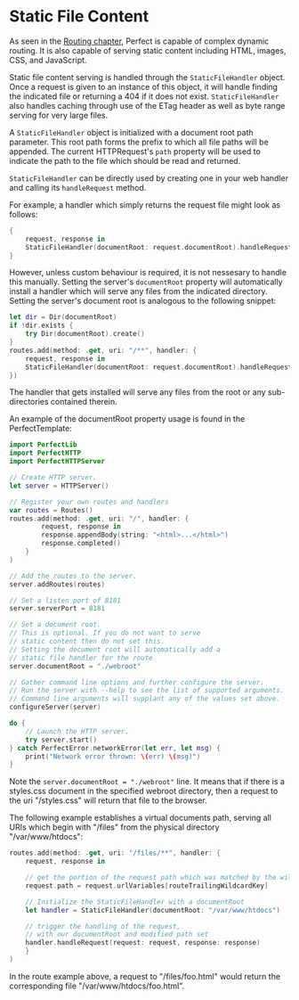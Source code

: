 # Static File Content

As seen in the [Routing chapter](https://github.com/PerfectlySoft/PerfectDocs/blob/master/guide/routing.md), Perfect is capable of complex dynamic routing. It is also capable of serving static content including HTML, images, CSS, and JavaScript.

Static file content serving is handled through the ```StaticFileHandler``` object. Once a request is given to an instance of this object, it will handle finding the indicated file or returning a 404 if it does not exist. ```StaticFileHandler``` also handles caching through use of the ETag header as well as byte range serving for very large files.

A ```StaticFileHandler``` object is initialized with a document root path parameter. This root path forms the prefix to which all file paths will be appended. The current HTTPRequest's ```path``` property will be used to indicate the path to the file which should be read and returned.

```StaticFileHandler``` can be directly used by creating one in your web handler and calling its ```handleRequest``` method.

For example, a handler which simply returns the request file might look as follows:

```swift
{
	request, response in
	StaticFileHandler(documentRoot: request.documentRoot).handleRequest(request: request, response: response)
}
```

However, unless custom behaviour is required, it is not nessesary to handle this manually. Setting the server's ```documentRoot``` property will automatically install a handler which will serve any files from the indicated directory. Setting the server's document root is analogous to the following snippet:

```swift
let dir = Dir(documentRoot)
if !dir.exists {
	try Dir(documentRoot).create()
}
routes.add(method: .get, uri: "/**", handler: {
	request, response in
	StaticFileHandler(documentRoot: request.documentRoot).handleRequest(request: request, response: response)
})
```

The handler that gets installed will serve any files from the root or any sub-directories contained therein.

An example of the documentRoot property usage is found in the PerfectTemplate:

``` swift
import PerfectLib
import PerfectHTTP
import PerfectHTTPServer

// Create HTTP server.
let server = HTTPServer()

// Register your own routes and handlers
var routes = Routes()
routes.add(method: .get, uri: "/", handler: {
		request, response in
		response.appendBody(string: "<html>...</html>")
		response.completed()
	}
)

// Add the routes to the server.
server.addRoutes(routes)

// Set a listen port of 8181
server.serverPort = 8181

// Set a document root.
// This is optional. If you do not want to serve 
// static content then do not set this.
// Setting the document root will automatically add a 
// static file handler for the route
server.documentRoot = "./webroot"

// Gather command line options and further configure the server.
// Run the server with --help to see the list of supported arguments.
// Command line arguments will supplant any of the values set above.
configureServer(server)

do {
	// Launch the HTTP server.
	try server.start()
} catch PerfectError.networkError(let err, let msg) {
	print("Network error thrown: \(err) \(msg)")
}

``` 

Note the `server.documentRoot = "./webroot"` line. It means that if there is a styles.css document in the specified webroot directory, then a request to the uri "/styles.css" will return that file to the browser.

The following example establishes a virtual documents path, serving all URIs which begin with "/files" from the physical directory "/var/www/htdocs":

``` swift
routes.add(method: .get, uri: "/files/**", handler: {
	request, response in

	// get the portion of the request path which was matched by the wildcard
	request.path = request.urlVariables[routeTrailingWildcardKey]

	// Initialize the StaticFileHandler with a documentRoot
	let handler = StaticFileHandler(documentRoot: "/var/www/htdocs")

	// trigger the handling of the request, 
	// with our documentRoot and modified path set
	handler.handleRequest(request: request, response: response)
	}
)
```

In the route example above, a request to "/files/foo.html" would return the corresponding file "/var/www/htdocs/foo.html".

